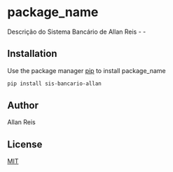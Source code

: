 # package_name

Descrição do Sistema Bancário de Allan Reis
	- 
	-

## Installation

Use the package manager [pip](https://pip.pypa.io/en/stable/) to install package_name

```bash
pip install sis-bancario-allan
```
## Author
Allan Reis

## License
[MIT](https://choosealicense.com/licenses/mit/)